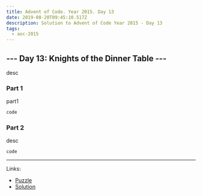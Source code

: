 ```yaml
---
title: Advent of Code. Year 2015. Day 13
date: 2019-08-20T09:45:10.517Z
description: Solution to Advent of Code Year 2015 - Day 13
tags:
  - aoc-2015
---
```

## --- Day 13: Knights of the Dinner Table ---

desc

### Part 1

part1

```csharp
code
```

### Part 2

desc

```csharp
code
```

- - -

Links:

* [Puzzle](https://adventofcode.com/2015/day/13)
* [Solution](https://github.com/PDmatrix/advent-of-code/tree/master/CSharp/Solutions/2015/13)
